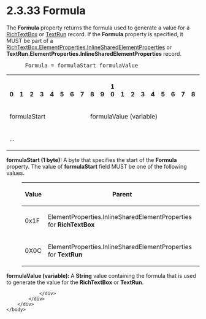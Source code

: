 <html dir="LTR" xmlns:mshelp="http://msdn.microsoft.com/mshelp" xmlns:ddue="http://ddue.schemas.microsoft.com/authoring/2003/5" xmlns:xlink="http://www.w3.org/1999/xlink" xmlns:tool="http://www.microsoft.com/tooltip">
    <head>
        <meta http-equiv="Content-Type" content="text/html; CHARSET=utf-8"></meta>
        <meta name="save" content="history"></meta>
        <title>2.3.33 Formula</title>
        <xml>
            <mshelp:toctitle title="2.3.33 Formula"></mshelp:toctitle>
            <mshelp:rltitle title="[MS-RPL]: Formula"></mshelp:rltitle>
            <mshelp:keyword index="A" term="f400b13f-a0d4-4621-a3bc-6c41f5e7dda6"></mshelp:keyword>
            <mshelp:attr name="DCSext.ContentType" value="open specification"></mshelp:attr>
            <mshelp:attr name="AssetID" value="f400b13f-a0d4-4621-a3bc-6c41f5e7dda6"></mshelp:attr>
            <mshelp:attr name="TopicType" value="kbRef"></mshelp:attr>
            <mshelp:attr name="DCSext.Title" value="[MS-RPL]: Formula" />
        </xml>
    </head>
    <body>
        <div id="header">
            <h1 class="heading">2.3.33 Formula</h1>
        </div>
        <div id="mainSection">
            <div id="mainBody">
                <div id="allHistory" class="saveHistory"></div>
                <div id="sectionSection0" class="section" name="collapseableSection">
                    

<p>The <b>Formula</b> property returns the formula used to
generate a value for a <a href="e1999254-e8d4-4998-8ef5-00e0991ab9c7.html">RichTextBox</a>
or <a href="d27cece2-1118-4553-9c3d-2b46180055ec.html">TextRun</a> record. If
the <b>Formula</b> property is specified, it MUST be part of a <a href="23d76278-cee5-45ee-a361-a9d94d6d3300.html">RichTextBox.ElementProperties.InlineSharedElementProperties</a>
or <b>TextRun.ElementProperties.InlineSharedElementProperties</b>
record.           </p>

<dl>
<dd>
<div><pre> Formula = formulaStart formulaValue
</pre></div>
</dd></dl>

<table>
 <tr>
  <th><p><br>0</p></th>
  <th><p><br>1</p></th>
  <th><p><br>2</p></th>
  <th><p><br>3</p></th>
  <th><p><br>4</p></th>
  <th><p><br>5</p></th>
  <th><p><br>6</p></th>
  <th><p><br>7</p></th>
  <th><p><br>8</p></th>
  <th><p><br>9</p></th>
  <th><p>1<br>0</p></th>
  <th><p><br>1</p></th>
  <th><p><br>2</p></th>
  <th><p><br>3</p></th>
  <th><p><br>4</p></th>
  <th><p><br>5</p></th>
  <th><p><br>6</p></th>
  <th><p><br>7</p></th>
  <th><p><br>8</p></th>
  <th><p><br>9</p></th>
  <th><p>2<br>0</p></th>
  <th><p><br>1</p></th>
  <th><p><br>2</p></th>
  <th><p><br>3</p></th>
  <th><p><br>4</p></th>
  <th><p><br>5</p></th>
  <th><p><br>6</p></th>
  <th><p><br>7</p></th>
  <th><p><br>8</p></th>
  <th><p><br>9</p></th>
  <th><p>3<br>0</p></th>
  <th><p><br>1</p></th>
 </tr>
 <tr>
  <td colspan="8">
  <p>formulaStart</p>
  </td>
  <td colspan="24">
  <p>formulaValue
  (variable)</p>
  </td>
 </tr>
 <tr>
  <td colspan="32">
  <p>...</p>
  </td>
 </tr>
</table>

<p><b>formulaStart (1 byte): </b>A byte that specifies
the start of the <b>Formula</b> property. The value of <b>formulaStart</b>
field MUST be one of the following values.</p>

<dl>
<dd>
<table>
 <thead>
  <tr>
   <th>
   <p>Value</p>
   </th>
   <th>
   <p>Parent</p>
   </th>
  </tr>
 </thead>
 <tr>
  <td>
  <p>0x1F</p>
  </td>
  <td>
  <p>ElementProperties.InlineSharedElementProperties for <b>RichTextBox</b></p>
  </td>
 </tr>
 <tr>
  <td>
  <p>0X0C</p>
  </td>
  <td>
  <p>ElementProperties.InlineSharedElementProperties for <b>TextRun</b></p>
  </td>
 </tr>
</table>
</dd></dl>

<p><b>formulaValue (variable): </b>A <b>String</b> value
containing the formula that is used to generate the value for the <b>RichTextBox</b>
or <b>TextRun</b>.</p>


                </div>
            </div>
        </div>
    </body>
</html>
